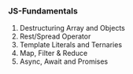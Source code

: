 ### JS-Fundamentals

1. Destructuring Array and Objects
2. Rest/Spread Operator
3. Template Literals and Ternaries
4. Map, Filter & Reduce
5. Async, Await and Promises
